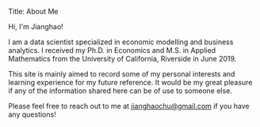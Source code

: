 Title: About Me
 
Hi, I'm Jianghao!

I am a data scientist specialized in economic modelling and business analytics. I received my Ph.D. in Economics
 and M.S. in Applied Mathematics from the University of California, Riverside in June 2019.
 
This site is mainly aimed to record some of my personal interests and learning experience for my future reference.
It would be my great pleasure if any of the information shared here can be of use to someone else. 

Please feel free to reach out to me at jianghaochu@gmail.com if you have any questions!
